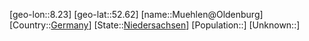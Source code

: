 ﻿---
location: [52.62,8.23]
type: City
tags:
- geo/City


SpocWebEntityId: 32652
isDeleted: false
confidential: public

---
[geo-lon::8.23]
[geo-lat::52.62]
[name::Muehlen@Oldenburg]
[Country::[Germany](geo/Continent/Europe/Germany.md)]
[State::[Niedersachsen](geo/Continent/Europe/Germany/Niedersachsen.md)]
[Population::]
[Unknown::]

